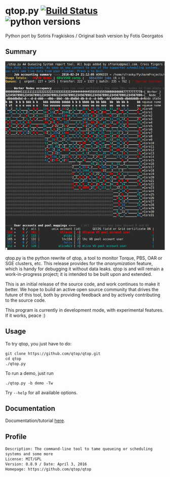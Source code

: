 # qtop.py [![Build Status](https://travis-ci.org/qtop/qtop.svg)](https://travis-ci.org/qtop/qtop) ![python versions](https://img.shields.io/badge/python-2.5%2C%202.6%2C%202.7-blue.svg)

Python port by Sotiris Fragkiskos / Original bash version by Fotis Georgatos

## Summary

![Example](contrib/qtop_demo.gif "Demo run of qtop with artificial data")

qtop.py is the python rewrite of qtop, a tool to monitor Torque, PBS, OAR or SGE clusters, etc.
This release provides for the *anonymization* feature, which is handy for debugging it without data leaks.
qtop is and will remain a work-in-progress project; it is intended to be built upon and extended.

This is an initial release of the source code, and work continues to make it better. 
We hope to build an active open source community that drives the future of this tool, 
both by providing feedback and by actively contributing to the source code.

This program is currently in development mode, with experimental features. If it works, peace :)




## Usage
To try qtop, you just have to do:

```
git clone https://github.com/qtop/qtop.git
cd qtop
./qtop.py 
```

To run a demo, just run
```
./qtop.py -b demo -Tw
```

Try ```--help``` for all available options.

## Documentation

Documentation/tutorial [here](docs/documentation.md).

## Profile

```
Description: The command-line tool to tame queueing or scheduling systems and some more
License: MIT/GPL
Version: 0.8.9 / Date: April 3, 2016
Homepage: https://github.com/qtop/qtop
```
